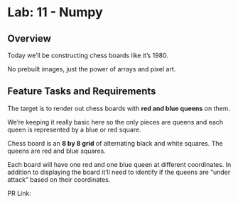# Lab: 11 - Numpy

## Overview

Today we’ll be constructing chess boards like it’s 1980.

No prebuilt images, just the power of arrays and pixel art.

## Feature Tasks and Requirements

The target is to render out chess boards with **red and blue queens** on them.

We’re keeping it really basic here so the only pieces are queens and each queen is represented by a blue or red square.

Chess board is an **8 by 8 grid** of alternating black and white squares. The queens are red and blue squares.

Each board will have one red and one blue queen at different coordinates. In addition to displaying the board it’ll need to identify if the queens are “under attack” based on their coordinates.

PR Link:
